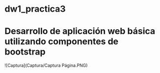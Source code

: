 # dw1_practica3

# Desarrollo de aplicación web básica utilizando componentes de bootstrap

![Captura](Captura/Captura Página.PNG)
